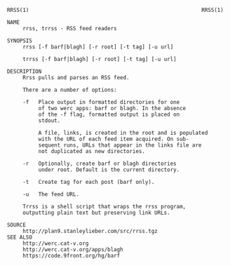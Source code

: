      RRSS(1)                                                       RRSS(1)

     NAME
          rrss, trrss - RSS feed readers

     SYNOPSIS
          rrss [-f barf|blagh] [-r root] [-t tag] [-u url]

          trrss [-f barf|blagh] [-r root] [-t tag] [-u url]

     DESCRIPTION
          Rrss pulls and parses an RSS feed.

          There are a number of options:

          -f   Place output in formatted directories for one
               of two werc apps: barf or blagh. In the absence
               of the -f flag, formatted output is placed on
               stdout.

               A file, links, is created in the root and is populated
               with the URL of each feed item acquired. On sub-
               sequent runs, URLs that appear in the links file are
               not duplicated as new directories.

          -r   Optionally, create barf or blagh directories
               under root. Default is the current directory.

          -t   Create tag for each post (barf only).

          -u   The feed URL.

          Trrss is a shell script that wraps the rrss program,
          outputting plain text but preserving link URLs.

     SOURCE
          http://plan9.stanleylieber.com/src/rrss.tgz
     SEE ALSO
          http://werc.cat-v.org
          http://werc.cat-v.org/apps/blagh
          https://code.9front.org/hg/barf
